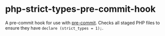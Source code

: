 # php-strict-types-pre-commit-hook

A pre-commit hook for use with [pre-commit](http://pre-commit.com/). Checks all
staged PHP files to ensure they have `declare (strict_types = 1);`.

